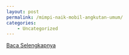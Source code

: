 ```yaml
---
layout: post
permalink: /mimpi-naik-mobil-angkutan-umum/
categories:
    - Uncategorized
---
```


[Baca Selengkapnya](/06)